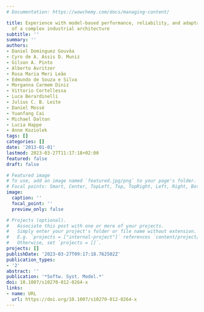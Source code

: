 ```yaml
---
# Documentation: https://wowchemy.com/docs/managing-content/

title: Experience with model-based performance, reliability, and adaptability assessment
  of a complex industrial architecture
subtitle: ''
summary: ''
authors:
- Daniel Dominguez Gouvêa
- Cyro de A. Assis D. Muniz
- Gilson A. Pinto
- Alberto Avritzer
- Rosa Maria Meri Leão
- Edmundo de Souza e Silva
- Morganna Carmem Diniz
- Vittorio Cortellessa
- Luca Berardinelli
- Julius C. B. Leite
- Daniel Mossé
- Yuanfang Cai
- Michael Dalton
- Lucia Happe
- Anne Koziolek
tags: []
categories: []
date: '2013-01-01'
lastmod: 2023-03-27T11:17:18+02:00
featured: false
draft: false

# Featured image
# To use, add an image named `featured.jpg/png` to your page's folder.
# Focal points: Smart, Center, TopLeft, Top, TopRight, Left, Right, BottomLeft, Bottom, BottomRight.
image:
  caption: ''
  focal_point: ''
  preview_only: false

# Projects (optional).
#   Associate this post with one or more of your projects.
#   Simply enter your project's folder or file name without extension.
#   E.g. `projects = ["internal-project"]` references `content/project/deep-learning/index.md`.
#   Otherwise, set `projects = []`.
projects: []
publishDate: '2023-03-27T09:17:18.762502Z'
publication_types:
- '2'
abstract: ''
publication: '*Softw. Syst. Model.*'
doi: 10.1007/s10270-012-0264-x
links:
- name: URL
  url: https://doi.org/10.1007/s10270-012-0264-x
---
```

